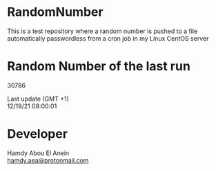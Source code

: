 # RandomNumber    
This is a test repository where a random number is pushed to a file automatically passwordless from a cron job in my Linux CentOS server    
# Random Number of the last run   
30786
      
Last update (GMT +1)    
12/19/21 08:00:01
# Developer    
Hamdy Abou El Anein   
hamdy.aea@protonmail.com
